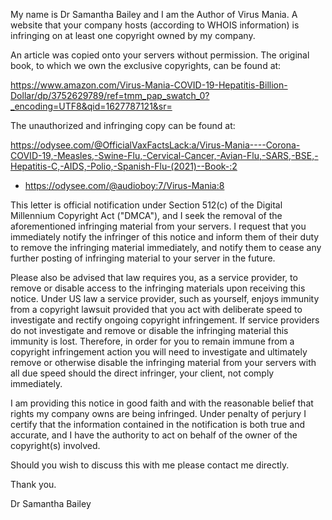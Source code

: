 
My name is Dr Samantha Bailey and I am the Author of Virus Mania. A website that your company hosts (according to WHOIS information) is infringing on at least one copyright owned by my company.

An article was copied onto your servers without permission. The original book, to which we own the exclusive copyrights, can be found at:

https://www.amazon.com/Virus-Mania-COVID-19-Hepatitis-Billion-Dollar/dp/3752629789/ref=tmm_pap_swatch_0?_encoding=UTF8&qid=1627787121&sr=

The unauthorized and infringing copy can be found at:

https://odysee.com/@OfficialVaxFactsLack:a/Virus-Mania----Corona-COVID-19,-Measles,-Swine-Flu,-Cervical-Cancer,-Avian-Flu,-SARS,-BSE,-Hepatitis-C,-AIDS,-Polio,-Spanish-Flu-(2021)--Book-:2
- https://odysee.com/@audioboy:7/Virus-Mania:8

This letter is official notification under Section 512(c) of the Digital Millennium Copyright Act ("DMCA"), and I seek the removal of the aforementioned infringing material from your servers. I request that you immediately notify the infringer of this notice and inform them of their duty to remove the infringing material immediately, and notify them to cease any further posting of infringing material to your server in the future.

Please also be advised that law requires you, as a service provider, to remove or disable access to the infringing materials upon receiving this notice. Under US law a service provider, such as yourself, enjoys immunity from a copyright lawsuit provided that you act with deliberate speed to investigate and rectify ongoing copyright infringement. If service providers do not investigate and remove or disable the infringing material this immunity is lost. Therefore, in order for you to remain immune from a copyright infringement action you will need to investigate and ultimately remove or otherwise disable the infringing material from your servers with all due speed should the direct infringer, your client, not comply immediately.

I am providing this notice in good faith and with the reasonable belief that rights my company owns are being infringed. Under penalty of perjury I certify that the information contained in the notification is both true and accurate, and I have the authority to act on behalf of the owner of the copyright(s) involved.

Should you wish to discuss this with me please contact me directly.

Thank you.

Dr Samantha Bailey
